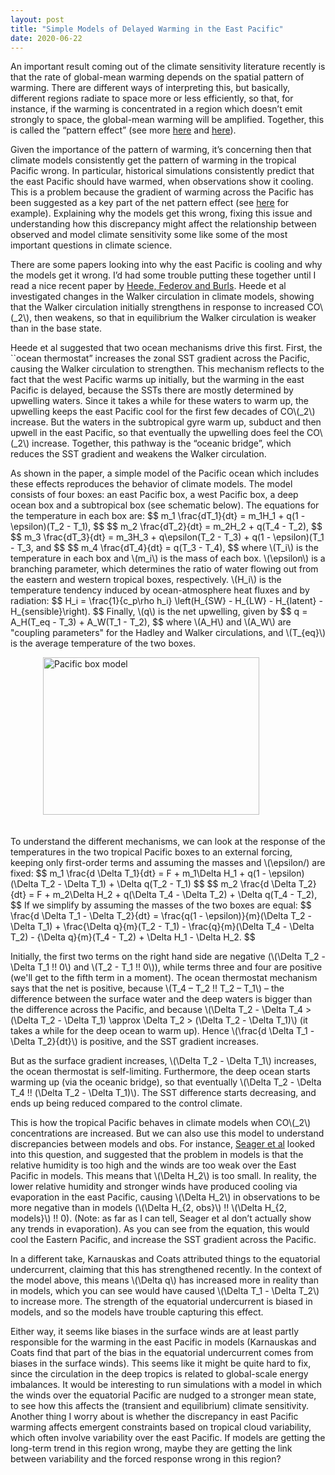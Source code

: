```yaml
---
layout: post
title: "Simple Models of Delayed Warming in the East Pacific"
date: 2020-06-22
---
```


An important result coming out of the climate sensitivity literature recently is that the rate of global-mean warming depends on the spatial pattern of warming. There are different ways of interpreting this, but basically, different regions radiate to space more or less efficiently, so that, for instance, if the warming is concentrated in a region which doesn’t emit strongly to space, the global-mean warming will be amplified. Together, this is called the “pattern effect” (see more <a href="https://nicklutsko.github.io/blog/2018/12/16/The-Pattern-Effect-and-Changing-Climate-Sensitivity">here</a> and <a href="https://agupubs.onlinelibrary.wiley.com/doi/abs/10.1029/2018GL078887">here</a>).

Given the importance of the pattern of warming, it’s concerning then that climate models consistently get the pattern of warming in the tropical Pacific wrong. In particular, historical simulations consistently predict that the east Pacific should have warmed, when observations show it cooling. This is a problem because the gradient of warming across the Pacific has been suggested as a key part of the net pattern effect (see <a href="https://ceres.larc.nasa.gov/documents/STM/2020-04/30_ceres_science_mtg_2020_fueglistaler_pdf.pdf">here</a> for example). Explaining why the models get this wrong, fixing this issue and understanding how this discrepancy might affect the relationship between observed and model climate sensitivity some like some of the most important questions in climate science. 

<p>There are some papers looking into why the east Pacific is cooling and why the models get it wrong. I’d had some trouble putting these together until I read a nice recent paper by <a href="https://journals.ametsoc.org/jcli/article/33/14/6101/345306/Time-Scales-and-Mechanisms-for-the-Tropical">Heede, Federov and Burls</a>. Heede et al investigated changes in the Walker circulation in climate models, showing that the Walker circulation initially strengthens in response to increased CO\(_2\), then weakens, so that in equilibrium the Walker circulation is weaker than in the base state.</p> 

<p>Heede et al suggested that two ocean mechanisms drive this first. First, the ``ocean thermostat” increases the zonal SST gradient across the Pacific, causing the Walker circulation to strengthen. This mechanism reflects to the fact that the west Pacific warms up initially, but the warming in the east Pacific is delayed, because the SSTs there are mostly determined by upwelling waters. Since it takes a while for these waters to warm up, the upwelling keeps the east Pacific cool for the first few decades of CO\(_2\) increase. But the waters in the subtropical gyre warm up, subduct and then upwell in the east Pacific, so that eventually the upwelling does feel the CO\(_2\) increase. Together, this pathway is the “oceanic bridge”, which reduces the SST gradient and weakens the Walker circulation.</p> 

<p>As shown in the paper, a simple model of the Pacific ocean which includes these effects reproduces the behavior of climate models. The model consists of four boxes: an east Pacific box, a west Pacific box, a deep ocean box and a subtropical box (see schematic below). The equations for the temperature in each box are: 
$$
m_1 \frac{dT_1}{dt} = m_1H_1 + q(1 - \epsilon)(T_2 - T_1),
$$
$$
m_2 \frac{dT_2}{dt} = m_2H_2 + q(T_4 - T_2),
$$
$$
m_3 \frac{dT_3}{dt} = m_3H_3 + q\epsilon(T_2 - T_3) + q(1 - \epsilon)(T_1 - T_3, and
$$
$$
m_4 \frac{dT_4}{dt} = q(T_3 - T_4),
$$
where \(T_i\) is the temperature in each box and \(m_i\) is the mass of each box. \(\epsilon\) is a branching parameter, which determines the ratio of water flowing out from the eastern and western tropical boxes, respectively. \(H_i\) is the temperature tendency induced by ocean-atmosphere heat fluxes and by radiation:
$$
H_i = \frac{1}{c_p\rho h_i} \left(H_{SW} - H_{LW} - H_{latent} - H_{sensible}\right).
$$
Finally, \(q\) is the net upwelling, given by
$$
q = A_H(T_eq - T_3) + A_W(T_1 - T_2),
$$
where \(A_H\) and \(A_W\) are "coupling parameters" for the Hadley and Walker circulations, and \(T_{eq}\) is the average temperature of the two boxes.</p> 

<img src="http://nicklutsko.github.io/notes/images/Pacific_box_model.png" alt="Pacific box model" style="position:absolute; left:280px; width:346px;height:252px;" class="center">
<br /><br /><br /><br /><br /><br /><br /><br /><br /><br /><br /><br /><br /><br /><br /><br />

<p>To understand the different mechanisms, we can look at the response of the temperatures in the two tropical Pacific boxes to an external forcing, keeping only first-order terms and assuming the masses and \(\epsilon/) are fixed:
$$
m_1 \frac{d \Delta T_1}{dt} = F + m_1\Delta H_1 + q(1 - \epsilon)(\Delta T_2 - \Delta T_1) + \Delta q(T_2 - T_1)
$$
$$
m_2 \frac{d \Delta T_2}{dt} = F + m_2\Delta H_2 + q(\Delta T_4 - \Delta T_2) + \Delta q(T_4 - T_2),
$$
If we simplify by assuming the masses of the two boxes are equal:
$$
\frac{d \Delta T_1 - \Delta T_2}{dt} = \frac{q(1 - \epsilon)}{m}(\Delta T_2 - \Delta T_1) + \frac{\Delta q}{m}(T_2 - T_1) - \frac{q}{m}(\Delta T_4 - \Delta T_2) - {\Delta q}{m}(T_4 - T_2) + \Delta H_1 - \Delta H_2.
$$

<p>Initially, the first two terms on the right hand side are negative (\(\Delta T_2 - \Delta T_1 !! 0\) and \(T_2 - T_1 !! 0\)), while terms three and four are positive (we'll get to the fifth term in a moment). The ocean thermostat mechanism says that the net is positive, because \(T_4 – T_2 !! T_2 – T_1\) – the difference between the surface water and the deep waters is bigger than the difference across the Pacific, and because \(\Delta T_2 - \Delta T_4 > (\Delta T_2 - \Delta T_1) \approx \Delta T_2 > (\Delta T_2 - \Delta T_1)\) (it takes a while for the deep ocean to warm up). Hence \(\frac{d \Delta T_1 - \Delta T_2}{dt}\) is positive, and the SST gradient increases.</p>

<p>But as the surface gradient increases, \(\Delta T_2 - \Delta T_1\) increases, the ocean thermostat is self-limiting. Furthermore, the deep ocean starts warming up (via the oceanic bridge), so that eventually \(\Delta T_2 - \Delta T_4 !! (\Delta T_2 - \Delta T_1)\). The SST difference starts decreasing, and ends up being reduced compared to the control climate.</p>

<p>This is how the tropical Pacific behaves in climate models when CO\(_2\) concentrations are increased. But we can also use this model to understand  discrepancies between models and obs. For instance, <a href="https://www.nature.com/articles/s41558-019-0505-x">Seager et al</a> looked into this question, and suggested that the problem in models is that the relative humidity is too high and the winds are too weak over the East Pacific in models. This means that \(\Delta H_2\) is too small. In reality, the lower relative humidity and stronger winds have produced cooling via evaporation in the east Pacific, causing \(\Delta H_2\) in observations to be more negative than in models (\(\Delta H_{2, obs}\) !! \(\Delta H_{2, models}\) !! 0).  (Note: as far as I can tell, Seager et al don’t actually show any trends in evaporation). As you can see from the equation, this would cool the Eastern Pacific, and increase the SST gradient across the Pacific.</p>

<p>In a different take, Karnauskas and Coats attributed things to the equatorial undercurrent, claiming that this has strengthened recently. In the context of the model above, this means \(\Delta q\) has increased more in reality than in models, which you can see would have caused \(\Delta T_1 - \Delta T_2\) to increase more. The strength of the equatorial undercurrent is biased in models, and so the models have trouble capturing this effect.</p>

Either way, it seems like biases in the surface winds are at least partly responsible for the warming in the east Pacific in models (Karnauskas and Coats find that part of the bias in the equatorial undercurrent comes from biases in the surface winds). This seems like it might be quite hard to fix, since the circulation in the deep tropics is related to global-scale energy imbalances. It would be interesting to run simulations with a model in which the winds over the equatorial Pacific are nudged to a stronger mean state, to see how this affects the (transient and equilibrium) climate sensitivity. Another thing I worry about is whether the discrepancy in east Pacific warming affects emergent constraints based on tropical cloud variability, which often involve variability over the east Pacific. If models are getting the long-term trend in this region wrong, maybe they are getting the link between variability and the forced response wrong in this region?




